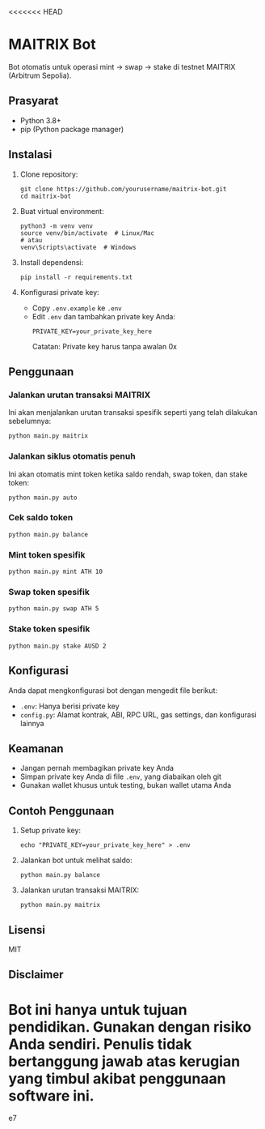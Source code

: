 <<<<<<< HEAD
# MAITRIX Bot

Bot otomatis untuk operasi mint → swap → stake di testnet MAITRIX (Arbitrum Sepolia).

## Prasyarat

- Python 3.8+
- pip (Python package manager)

## Instalasi

1. Clone repository:
   ```
   git clone https://github.com/yourusername/maitrix-bot.git
   cd maitrix-bot
   ```

2. Buat virtual environment:
   ```
   python3 -m venv venv
   source venv/bin/activate  # Linux/Mac
   # atau
   venv\Scripts\activate  # Windows
   ```

3. Install dependensi:
   ```
   pip install -r requirements.txt
   ```

4. Konfigurasi private key:
   - Copy `.env.example` ke `.env`
   - Edit `.env` dan tambahkan private key Anda:
     ```
     PRIVATE_KEY=your_private_key_here
     ```
     Catatan: Private key harus tanpa awalan 0x

## Penggunaan

### Jalankan urutan transaksi MAITRIX

Ini akan menjalankan urutan transaksi spesifik seperti yang telah dilakukan sebelumnya:

```
python main.py maitrix
```

### Jalankan siklus otomatis penuh

Ini akan otomatis mint token ketika saldo rendah, swap token, dan stake token:

```
python main.py auto
```

### Cek saldo token

```
python main.py balance
```

### Mint token spesifik

```
python main.py mint ATH 10
```

### Swap token spesifik

```
python main.py swap ATH 5
```

### Stake token spesifik

```
python main.py stake AUSD 2
```

## Konfigurasi

Anda dapat mengkonfigurasi bot dengan mengedit file berikut:

- `.env`: Hanya berisi private key
- `config.py`: Alamat kontrak, ABI, RPC URL, gas settings, dan konfigurasi lainnya

## Keamanan

- Jangan pernah membagikan private key Anda
- Simpan private key Anda di file `.env`, yang diabaikan oleh git
- Gunakan wallet khusus untuk testing, bukan wallet utama Anda

## Contoh Penggunaan

1. Setup private key:
   ```
   echo "PRIVATE_KEY=your_private_key_here" > .env
   ```

2. Jalankan bot untuk melihat saldo:
   ```
   python main.py balance
   ```

3. Jalankan urutan transaksi MAITRIX:
   ```
   python main.py maitrix
   ```

## Lisensi

MIT

## Disclaimer

Bot ini hanya untuk tujuan pendidikan. Gunakan dengan risiko Anda sendiri. Penulis tidak bertanggung jawab atas kerugian yang timbul akibat penggunaan software ini.
=======
e7
